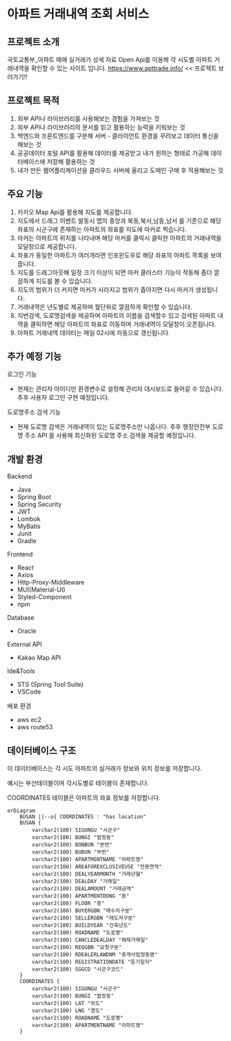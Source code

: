# 아파트 거래내역 조회 서비스

## 프로젝트 소개
국토교통부_아파트 매매 실거래가 상세 자료 Open Api를 이용해 각 시도별 아파트 거래내역을 확인할 수 있는 사이트 입니다.
<https://www.apttrade.info/> << 프로젝트 보러가기!!

## 프로젝트 목적
1. 외부 API나 라이브러리를 사용해보는 경험을 가져보는 것
2. 외부 API나 라이브러리의 문서를 읽고 활용하는 능력을 키워보는 것
3. 백엔드와 프론트엔드를 구분해 서버 - 클라이언트 환경을 꾸려보고 데이터 통신을 해보는 것
4. 공공데이터 포털 API를 활용해 데이터를 제공받고 내가 원하는 형태로 가공해 데이터베이스에 저장해 활용하는 것
5. 내가 만든 웹어플리케이션을 클라우드 서버에 올리고 도메인 구매 후 적용해보는 것

## 주요 기능
1. 카카오 Map Api를 활용해 지도를 제공합니다.
2. 지도에서 드래그 이벤트 발동시 맵의 중앙과 북동,북서,남동,남서 를 기준으로 해당 좌표의 시군구에 존재하는 아파트의 좌표를 지도에 마커로 찍습니다.
3. 마커는 아파트의 위치를 나타내며 해당 마커를 클릭시 클릭한 아파트의 거래내역을 모달창으로 제공합니다.
4. 좌표가 동일한 아파트가 여러개라면 인포윈도우로 해당 좌표의 아파트 목록을 보여줍니다.
5. 지도를 드래그아웃해 일정 크기 이상이 되면 마커 클러스터 기능이 작동해 좀더 깔끔하게 지도를 볼 수 있습니다.
6. 지도의 범위가 더 커지면 마커가 사라지고 범위가 좁아지면 다시 마커가 생성됩니다.
7. 거래내역은 년도별로 제공하며 월단위로 깔끔하게 확인할 수 있습니다.
8. 지번검색, 도로명검색을 제공하며 아파트의 이름을 검색할수 있고 검색된 아파트 내역을 클릭하면 해당 아파트의 좌표로 이동하며 거래내역이 모달창이 오픈됩니다.
9. 아파트 거래내역 데이터는 매일 02시에 자동으로 갱신됩니다.

## 추가 예정 기능
로그인 기능
- 현재는 관리자 아이디만 환경변수로 설정해 관리자 대시보드로 들어갈 수 있습니다. 추후 사용자 로그인 구현 예정입니다.
  
도로명주소 검색 기능

- 현재 도로명 검색은 거래내역이 있는 도로명주소만 나옵니다. 추후 행정안전부 도로명 주소 API 를 사용해 최신화된 도로명 주소 검색을 제공할 예정입니다.

## 개발 환경
Backend
- Java
- Spring Boot
- Spring Security
- JWT
- Lombok
- MyBatis
- Junit
- Gradle
  
Frontend
- React
- Axios
- Http-Proxy-Middleware
- MUI(Material-UI)
- Styled-Component
- npm

Database
- Oracle
  
External API
- Kakao Map API

Ide&Tools
- STS (Spring Tool Suite)
- VSCode

배포 환경
- aws ec2
- aws route53

## 데이터베이스 구조
이 데이터베이스는 각 시도 아파트의 실거래가 정보와 위치 정보를 저장합니다.

예시는 부산테이블이며 각시도별로 테이블이 존재합니다.

COORDINATES 테이블은 아파트의 좌표 정보를 저장합니다.
```mermaid
erDiagram
    BUSAN ||--o{ COORDINATES : "has location"
    BUSAN {
        varchar2(100) SIGUNGU "시군구"
        varchar2(100) BUNGI "법정동"
        varchar2(100) BONBUN "본번"
        varchar2(100) BUBUN "부번"
        varchar2(100) APARTMENTNAME "아파트명"
        varchar2(100) AREAFOREXCLUSIVEUSE "전용면적"
        varchar2(100) DEALYEARMONTH "거래년월"
        varchar2(100) DEALDAY "거래일"
        varchar2(100) DEALAMOUNT "거래금액"
        varchar2(100) APARTMENTDONG "동"
        varchar2(100) FLOOR "층"
        varchar2(100) BUYERGBN "매수자구분"
        varchar2(100) SELLERGBN "매도자구분"
        varchar2(100) BUILDYEAR "건축년도"
        varchar2(100) ROADNAME "도로명"
        varchar2(100) CANCLEDEALDAY "해제거래일"
        varchar2(100) REQGBN "요청구분"
        varchar2(100) RDEALERLAWDNM "중개사법정동명"
        varchar2(100) REGISTRATIONDATE "등기일자"
        varchar2(100) SGGCD "시군구코드"
    }
    COORDINATES {
        varchar2(100) SIGUNGU "시군구"
        varchar2(100) BUNGI "법정동"
        varchar2(100) LAT "위도"
        varchar2(100) LNG "경도"
        varchar2(100) ROADNAME "도로명"
        varchar2(100) APARTMENTNAME "아파트명"
    }
  ```

